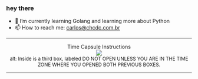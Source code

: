 ### hey there 

- :seedling: I’m currently learning Golang and learning more about Python
- :mailbox: How to reach me: carlos@chcdc.com.br


---


<!-- xkcd -->
<p align="center">Time Capsule Instructions</br><img src=https://imgs.xkcd.com/comics/time_capsule_instructions.png></br><font size =2>alt: Inside is a third box, labeled DO NOT OPEN UNLESS YOU ARE IN THE TIME ZONE WHERE YOU OPENED BOTH PREVIOUS BOXES.</br></font></p></table></p> 


<!-- xkcd -->
---
